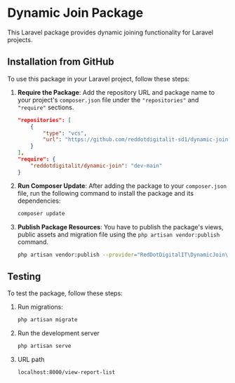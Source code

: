 # Dynamic Join Package

This Laravel package provides dynamic joining functionality for Laravel projects.

## Installation from GitHub

To use this package in your Laravel project, follow these steps:

1. **Require the Package**: Add the repository URL and package name to your project's `composer.json` file under the `"repositories"` and `"require"` sections.

    ```json
    "repositories": [
        {
            "type": "vcs",
            "url": "https://github.com/reddotdigitalit-sd1/dynamic-join-package"
        }
    ],
    "require": {
        "reddotdigitalit/dynamic-join": "dev-main"
    }
    ```

2. **Run Composer Update**: After adding the package to your `composer.json` file, run the following command to install the package and its dependencies:

    ```bash
    composer update
    ```

3. **Publish Package Resources**: You have to publish the package's views, public assets and migration file using the `php artisan vendor:publish` command.

      ```bash
      php artisan vendor:publish --provider="RedDotDigitalIT\DynamicJoin\DynamicJoinServiceProvider"
      ```
## Testing

To test the package, follow these steps:

1. Run migrations: 
   ```bash
   php artisan migrate
2. Run the development server
   ```bash
   php artisan serve
3. URL path
   ```bash
   localhost:8000/view-report-list
